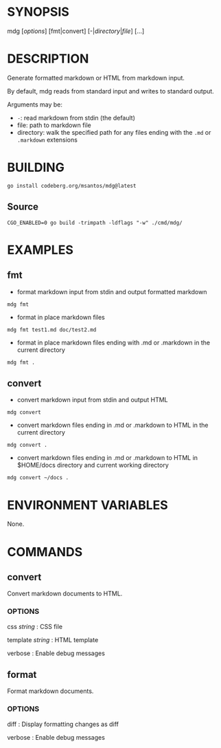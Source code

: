 # SYNOPSIS

mdg [*options*] [fmt|convert] [-|*directory*|*file*] [...]

# DESCRIPTION

Generate formatted markdown or HTML from markdown input.

By default, mdg reads from standard input and writes to standard output.

Arguments may be:
* `-`: read markdown from stdin (the default)
* file: path to markdown file
* directory: walk the specified path for any files ending with the
  `.md` or `.markdown` extensions

# BUILDING

```
go install codeberg.org/msantos/mdg@latest
```

## Source

```
CGO_ENABLED=0 go build -trimpath -ldflags "-w" ./cmd/mdg/
```

# EXAMPLES

## fmt

* format markdown input from stdin and output formatted markdown

```
mdg fmt
```

* format in place markdown files

```
mdg fmt test1.md doc/test2.md
```

* format in place markdown files ending with .md or .markdown in the current
  directory

```
mdg fmt .
```

## convert

* convert markdown input from stdin and output HTML

```
mdg convert
```

* convert markdown files ending in .md or .markdown to HTML in the current
  directory

```
mdg convert .
```

* convert markdown files ending in .md or .markdown to HTML in $HOME/docs
  directory and current working directory

```
mdg convert ~/docs .
```

# ENVIRONMENT VARIABLES

None.

# COMMANDS

## convert

Convert markdown documents to HTML.

### OPTIONS

css *string*
: CSS file

template *string*
: HTML template

verbose
: Enable debug messages

## format

Format markdown documents.

### OPTIONS

diff
: Display formatting changes as diff

verbose
: Enable debug messages
